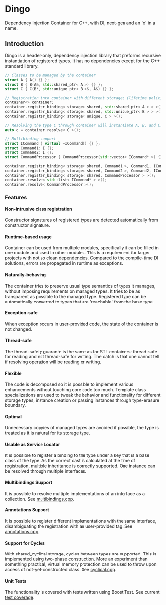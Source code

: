 # Dingo
Dependency Injection Container for C++, with DI, next-gen and an 'o' in a name.

## Introduction
Dingo is a header-only, dependency injection library that preforms recursive instantiation of registered types. 
It has no dependencies except for the C++ standard library.

```c++
// Classes to be managed by the container
struct A { A() {} };
struct B { B(A&, std::shared_ptr< A >) {} };
struct C { C(B*, std::unique_ptr< B >&, A&) {} };

// Registration into container with different storages (lifetime policies)
container<> container;
container.register_binding< storage< shared, std::shared_ptr< A > > >();
container.register_binding< storage< shared, std::unique_ptr< B > > >();
container.register_binding< storage< unique, C > >();

// Resolving the type C through container will instantiate A, B, and C.
auto c = container.resolve< C >();

// Multibinding support
struct ICommand { virtual ~ICommand() {} };
struct Command1: I {};
struct Command2: I {};
struct CommandProcessor { CommandProcessor(std::vector< ICommand* >) {} };

container.register_binding< storage< shared, Command1 >, Command1, ICommand >();
container.register_binding< storage< shared, Command2 >, Command2, ICommand >();
container.register_binding< storage< shared, CommandProcessor > >();
container.resolve< std::list< ICommand* > >();
container.resolve< CommandProcessor >();
``` 

### Features

#### Non-intrusive class registration
Constructor signatures of registered types are detected automatically from constructor signature. 

#### Runtime-based usage
Container can be used from multiple modules, specifically it can be filled in one module and used in other modules. This is a requirement for larger projects with not so clean dependencies. Compared to the compile-time DI solutions, errors are propagated in runtime as exceptions.

#### Naturally-behaving
The container tries to preserve usual type semantics of types it manages, without imposing requirements on managed types. It tries to be as transparent as possible to the managed type. Registered type can be automatically converted to types that are 'reachable' from the base type.

#### Exception-safe
When exception occurs in user-provided code, the state of the container is not changed.

#### Thread-safe
The thread-safety guarante is the same as for STL containers: thread-safe for reading and not thread-safe for writing. The catch is that one cannot tell if resolving operation will be reading or writing.

#### Flexible
The code is decomposed so it is possible to implement various enhancements without touching core code too much. Template class specializations are used to tweak the behavior and functionality for different storage types, instance creation or passing instances through type-erasure boundary. 

#### Optimal
Unnecessary copyies of managed types are avoided if possible, the type is treated as it is natural for its storage type.

#### Usable as Service Locator
It is possible to register a binding to the type under a key that is a base class of the type. As the correct cast is calculated at the time of registration, multiple inheritance is correctly supported. One instance can be resolved through multiple interfaces.

#### Multibindings Support
It is possible to resolve multiple implementations of an interface as a collection. See [multibindings.cpp](src/tests/multibindings.cpp).

#### Annotations Support
It is possible to register different implementations with the same interface, disambiguating the registration with an user-provided tag. See [annotations.cpp](src/tests/annotations.cpp).

#### Support for Cycles
With shared_cyclical storage, cycles between types are supported. This is implemented using two-phase construction.
More an experiment than something practical, virtual memory protection can be used to throw upon access of not-yet-constructed class. See [cyclical.cpp](src/tests/cyclical.cpp).

#### Unit Tests
The functionality is covered with tests written using Boost Test. See current [test coverage](src/tests).


